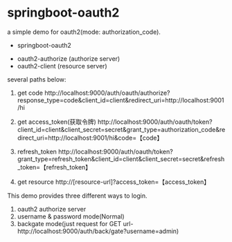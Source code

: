 # springboot-oauth2
a simple demo for oauth2(mode: authorization_code). 

+ springboot-oauth2
 - oauth2-authorize   (authorize server)
 - oauth2-client      (resource server)



several paths below:
1. get code 
  http://localhost:9000/auth/oauth/authorize?response_type=code&client_id=client&redirect_uri=http://localhost:9001/hi
  
2. get access_token(获取令牌)
  http://localhost:9000/auth/oauth/token?client_id=client&client_secret=secret&grant_type=authorization_code&redirect_uri=http://localhost:9001/hi&code=【code】
  
3. refresh_token 
  http://localhost:9000/auth/oauth/token?grant_type=refresh_token&client_id=client&client_secret=secret&refresh_token=【refresh_token】
  
4. get resource
  http://[resource-url]?access_token=【access_token】

This demo provides three different ways to login.
1. oauth2 authorize server
2. username & password mode(Normal)
3. backgate mode(just request for GET url-http://localhost:9000/auth/back/gate?username=admin)
